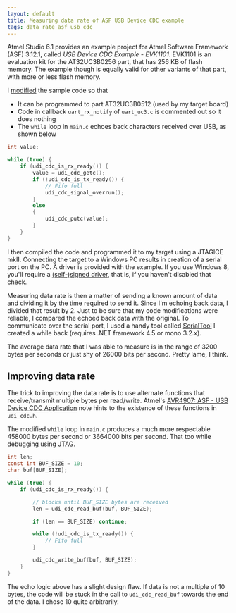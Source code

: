```yaml
---
layout: default
title: Measuring data rate of ASF USB Device CDC example
tags: data rate asf usb cdc
---
```


Atmel Studio 6.1 provides an example project for Atmel Software Framework (ASF) 3.12.1, called _USB Device CDC Example - EVK1101_. EVK1101 is an evaluation kit for the AT32UC3B0256 part, that has 256 KB of flash memory. The example though is equally valid for other variants of that part, with more or less flash memory.

I [modified](https://github.com/tewarid/avr32-usb-device-cdc-example) the sample code so that

* It can be programmed to part AT32UC3B0512 (used by my target board)
* Code in callback `uart_rx_notify` of `uart_uc3.c` is commented out so it does nothing
* The `while` loop in `main.c` echoes back characters received over USB, as shown below

```c
int value;

while (true) {
    if (udi_cdc_is_rx_ready()) {
        value = udi_cdc_getc();
        if (!udi_cdc_is_tx_ready()) {
            // Fifo full
            udi_cdc_signal_overrun();
        }
        else
        {
            udi_cdc_putc(value);
        }
    }
}
```

I then compiled the code and programmed it to my target using a JTAGICE mkII. Connecting the target to a Windows PC results in creation of a serial port on the PC. A driver is provided with the example. If you use Windows 8, you'll require a [(self-)signed driver](https://github.com/tewarid/atmel-usb-cdc-virtual-com-driver), that is, if you haven't disabled that check.

Measuring data rate is then a matter of sending a known amount of data and dividing it by the time required to send it. Since I'm echoing back data, I divided that result by 2\. Just to be sure that my code modifications were reliable, I compared the echoed back data with the original. To communicate over the serial port, I used a handy tool called [SerialTool](https://github.com/tewarid/net-tools/tree/master/SerialTool) I created a while back (requires .NET framework 4.5 or mono 3.2.x).

The average data rate that I was able to measure is in the range of 3200 bytes per seconds or just shy of 26000 bits per second. Pretty lame, I think.

## Improving data rate

The trick to improving the data rate is to use alternate functions that receive/transmit multiple bytes per read/write. Atmel's [AVR4907: ASF - USB Device CDC Application](http://www.microchip.com/wwwappnotes/appnotes.aspx?appnote=en591824) note hints to the existence of these functions in `udi_cdc.h`.

The modified `while` loop in `main.c` produces a much more respectable 458000 bytes per second or 3664000 bits per second. That too while debugging using JTAG.

```c
int len;
const int BUF_SIZE = 10;
char buf[BUF_SIZE];

while (true) {
    if (udi_cdc_is_rx_ready()) {

        // blocks until BUF_SIZE bytes are received
        len = udi_cdc_read_buf(buf, BUF_SIZE);

        if (len == BUF_SIZE) continue;

        while (!udi_cdc_is_tx_ready()) {
            // Fifo full
        }

        udi_cdc_write_buf(buf, BUF_SIZE);
    }
}
```

The echo logic above has a slight design flaw. If data is not a multiple of 10 bytes, the code will be stuck in the call to `udi_cdc_read_buf` towards the end of the data. I chose 10 quite arbitrarily.
